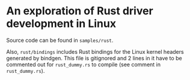 # An exploration of Rust driver development in Linux

Source code can be found in `samples/rust`.

Also, `rust/bindings` includes Rust bindings for the Linux kernel headers generated by bindgen. This file is gitignored and 2 lines in it have to be commented out for `rust_dummy.rs` to compile (see comment in `rust_dummy.rs`).
